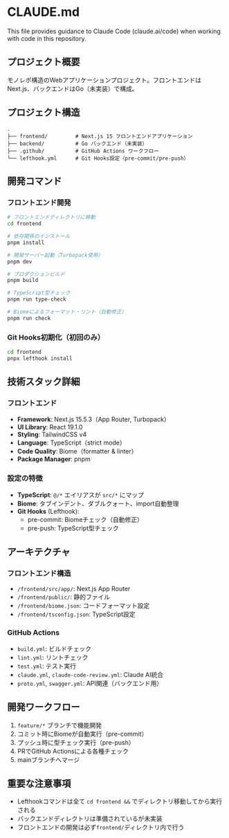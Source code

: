 # CLAUDE.md

This file provides guidance to Claude Code (claude.ai/code) when working with code in this repository.

## プロジェクト概要

モノレポ構造のWebアプリケーションプロジェクト。フロントエンドはNext.js、バックエンドはGo（未実装）で構成。

## プロジェクト構造

```
.
├── frontend/         # Next.js 15 フロントエンドアプリケーション
├── backend/          # Go バックエンド（未実装）
├── .github/          # GitHub Actions ワークフロー
└── lefthook.yml      # Git Hooks設定（pre-commit/pre-push）
```

## 開発コマンド

### フロントエンド開発

```bash
# フロントエンドディレクトリに移動
cd frontend

# 依存関係のインストール
pnpm install

# 開発サーバー起動（Turbopack使用）
pnpm dev

# プロダクションビルド
pnpm build

# TypeScript型チェック
pnpm run type-check

# Biomeによるフォーマット・リント（自動修正）
pnpm run check
```

### Git Hooks初期化（初回のみ）

```bash
cd frontend
pnpx lefthook install
```

## 技術スタック詳細

### フロントエンド
- **Framework**: Next.js 15.5.3（App Router, Turbopack）
- **UI Library**: React 19.1.0
- **Styling**: TailwindCSS v4
- **Language**: TypeScript（strict mode）
- **Code Quality**: Biome（formatter & linter）
- **Package Manager**: pnpm

### 設定の特徴
- **TypeScript**: `@/*` エイリアスが `src/*` にマップ
- **Biome**: タブインデント、ダブルクォート、import自動整理
- **Git Hooks** (Lefthook):
  - pre-commit: Biomeチェック（自動修正）
  - pre-push: TypeScript型チェック

## アーキテクチャ

### フロントエンド構造
- `/frontend/src/app/`: Next.js App Router
- `/frontend/public/`: 静的ファイル
- `/frontend/biome.json`: コードフォーマット設定
- `/frontend/tsconfig.json`: TypeScript設定

### GitHub Actions
- `build.yml`: ビルドチェック
- `lint.yml`: リントチェック
- `test.yml`: テスト実行
- `claude.yml`, `claude-code-review.yml`: Claude AI統合
- `proto.yml`, `swagger.yml`: API関連（バックエンド用）

## 開発ワークフロー

1. `feature/*` ブランチで機能開発
2. コミット時にBiomeが自動実行（pre-commit）
3. プッシュ時に型チェック実行（pre-push）
4. PRでGitHub Actionsによる各種チェック
5. mainブランチへマージ

## 重要な注意事項

- Lefthookコマンドは全て `cd frontend &&` でディレクトリ移動してから実行される
- バックエンドディレクトリは準備されているが未実装
- フロントエンドの開発は必ず`frontend/`ディレクトリ内で行う